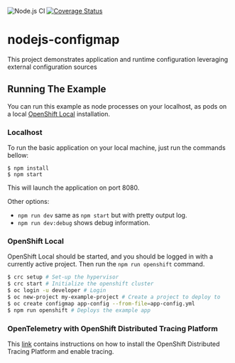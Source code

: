 ![Node.js CI](https://github.com/nodeshift-starters/nodejs-configmap/workflows/ci/badge.svg)
[![Coverage Status](https://coveralls.io/repos/github/nodeshift-starters/nodejs-configmap/badge.svg?branch=master)](https://coveralls.io/github/nodeshift-starters/nodejs-configmap?branch=master) 

# nodejs-configmap

This project demonstrates application and runtime configuration leveraging external configuration sources

## Running The Example

You can run this example as node processes on your localhost, as pods on a local
[OpenShift Local](https://developers.redhat.com/products/openshift-local/overview) installation.

### Localhost

To run the basic application on your local machine, just run the commands bellow:

```
$ npm install
$ npm start
```

This will launch the application on port 8080.

Other options:

* `npm run dev` same as `npm start` but with pretty output log.
* `npm run dev:debug` shows debug information.

### OpenShift Local

OpenShift Local should be started, and you should be logged in with a currently
active project. Then run the `npm run openshift` command.

```sh
$ crc setup # Set-up the hypervisor
$ crc start # Initialize the openshift cluster
$ oc login -u developer # Login
$ oc new-project my-example-project # Create a project to deploy to
$ oc create configmap app-config --from-file=app-config.yml
$ npm run openshift # Deploys the example app
```

### OpenTelemetry with OpenShift Distributed Tracing Platform

This [link](./OTEL.md) contains instructions on how to install the 
OpenShift Distributed Tracing Platform and enable tracing.